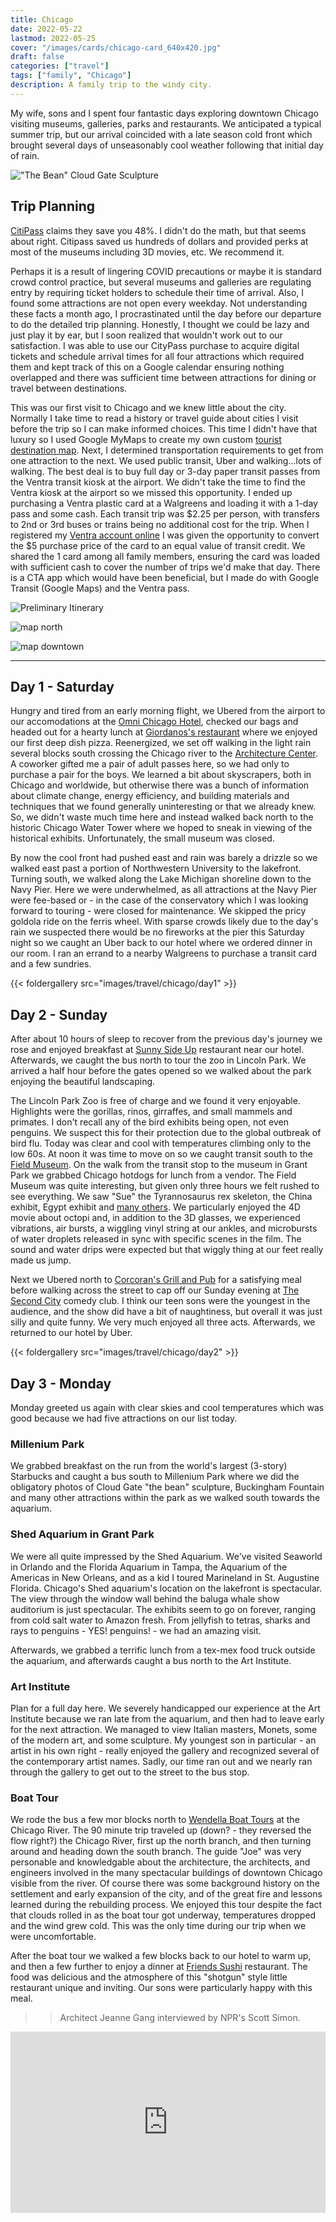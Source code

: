 ```yaml
---
title: Chicago
date: 2022-05-22
lastmod: 2022-05-25
cover: "/images/cards/chicago-card_640x420.jpg"
draft: false
categories: ["travel"]
tags: ["family", "Chicago"]
description: A family trip to the windy city.
---
```

My wife, sons and I spent four fantastic days exploring downtown Chicago visiting museums, galleries, parks and restaurants. We anticipated a typical summer trip, but our arrival coincided with a late season cold front which brought several days of unseasonably cool weather following that initial day of rain. 

!["The Bean" Cloud Gate Sculpture](/images/travel/chicago/cloud-gate-sm.jpg)

## Trip Planning

[CitiPass](https://www.citypass.com/chicago) claims they save you 48%. I didn't do the math, but that seems about right. Citipass saved us hundreds of dollars and provided perks at most of the museums including 3D movies, etc. We recommend it.

Perhaps it is a result of lingering COVID precautions or maybe it is standard crowd control practice, but several museums and galleries are regulating entry by requiring ticket holders to schedule their time of arrival. Also, I found some attractions are not open every weekday. Not understanding these facts a month ago, I procrastinated until the day before our departure to do the detailed trip planning. Honestly, I thought we could be lazy and just play it by ear, but I soon realized that wouldn't work out to our satisfaction. I was able to use our CityPass purchase to acquire digital tickets and schedule arrival times for all four attractions which required them and kept track of this on a Google calendar ensuring nothing overlapped and there was sufficient time between attractions for dining or travel between destinations.

This was our first visit to Chicago and we knew little about the city. Normally I take time to read a history or travel guide about cities I visit before the trip so I can make informed choices. This time I didn't have that luxury so I used Google MyMaps to create my own custom [tourist destination map](https://www.google.com/maps/d/edit?mid=1TTC_WRzIA5W9VDNP1_Wd4FxE509NO_pO&ll=41.96894894073665%2C-87.74603190000002&z=10). Next, I determined transportation requirements to get from one attraction to the next. We used public transit, Uber and walking...lots of walking. The best deal is to buy full day or 3-day paper transit passes from the Ventra transit kiosk at the airport. We didn't take the time to find the Ventra kiosk at the airport so we missed this opportunity. I ended up purchasing a Ventra plastic card at a Walgreens and loading it with a 1-day pass and some cash. Each transit trip was $2.25 per person, with transfers to 2nd or 3rd buses or trains being no additional cost for the trip. When I registered my [Ventra account online](https://www.ventrachicago.com/) I was given the opportunity to convert the $5 purchase price of the card to an equal value of transit credit. We shared the 1 card among all family members, ensuring the card was loaded with sufficient cash to cover the number of trips we'd make that day. There is a CTA app which would have been beneficial, but I made do with Google Transit (Google Maps) and the Ventra pass. 

![Preliminary Itinerary](/images/travel/chicago/itinerary-preliminary-sm.jpg)

![map north](/images/travel/chicago/chicago-trip-map-north-sm.jpg)

![map downtown](/images/travel/chicago/chicago-trip-map-downtown-sm.jpg)

---

## Day 1 - Saturday

Hungry and tired from an early morning flight, we Ubered from the airport to our accomodations at the [Omni Chicago Hotel](https://www.omnihotels.com/hotels/chicago?utm_source=gmblisting&utm_medium=organic), checked our bags and headed out for a hearty lunch at [Giordanos's restaurant](https://giordanos.com/) where we enjoyed our first deep dish pizza. Reenergized, we set off walking in the light rain several blocks south crossing the Chicago river to the [Architecture Center](https://www.architecture.org/). A coworker gifted me a pair of adult passes here, so we had only to purchase a pair for the boys. We learned a bit about skyscrapers, both in Chicago and worldwide, but otherwise there was a bunch of information about climate change, energy efficiency, and building materials and techniques that we found generally uninteresting or that we already knew. So, we didn't waste much time here and instead walked back north to the historic Chicago Water Tower where we hoped to sneak in viewing of the historical exhibits. Unfortunately, the small museum was closed. 

By now the cool front had pushed east and rain was barely a drizzle so we  walked east past a portion of Northwestern University to the lakefront. Turning south, we walked along the Lake Michigan shoreline down to the Navy Pier. Here we were underwhelmed, as all attractions at the Navy Pier were fee-based or - in the case of the conservatory which I was looking forward to touring - were closed for maintenance. We skipped the pricy goldola ride on the ferris wheel. With sparse crowds likely due to the day's rain we suspected there would be no fireworks at the pier this Saturday night so we caught an Uber back to our hotel where we ordered dinner in our room. I ran an errand to a nearby Walgreens to purchase a transit card and a few sundries.

{{< foldergallery src="images/travel/chicago/day1" >}}

## Day 2 - Sunday

After about 10 hours of sleep to recover from the previous day's journey we rose and enjoyed breakfast at [Sunny Side Up](https://www.sunnysideuprestaurant.com/) restaurant near our hotel. Afterwards, we caught the bus north to tour the zoo in Lincoln Park. We arrived a half hour before the gates opened so we walked about the park enjoying the beautiful landscaping.

The Lincoln Park Zoo is free of charge and we found it very enjoyable. Highlights were the gorillas, rinos, girraffes, and small mammels and primates. I don't recall any of the bird exhibits being open, not even penguins. We suspect this for their protection due to the global outbreak of bird flu. Today was clear and cool with temperatures climbing only to the low 60s. At noon it was time to move on so we caught transit south to the [Field Museum](https://www.fieldmuseum.org/). On the walk from the transit stop to the museum  in Grant Park we grabbed Chicago hotdogs for lunch from a vendor. The Field Museum was quite interesting, but given only three hours we felt rushed to see everything. We saw "Sue" the Tyrannosaurus rex skeleton, the China exhibit, Egypt exhibit and [many others](https://map.fieldmuseum.org/?_ga=2.199173286.80044596.1653521213-331308408.1653521213). We particularly enjoyed the 4D movie about octopi and, in addition to the 3D glasses, we experienced vibrations, air bursts, a wiggling vinyl string at our ankles, and microbursts of water droplets released in sync with specific scenes in the film. The sound and water drips were expected but that wiggly thing at our feet really made us jump.

Next we Ubered north to [Corcoran's Grill and Pub](https://corcoransoldtown.com/) for a satisfying meal before walking across the street to cap off our Sunday evening at [The Second City](https://www.secondcity.com/) comedy club. I think our teen sons were the youngest in the audience, and the show did have a bit of naughtiness, but overall it was just silly and quite funny. We very much enjoyed all three acts. Afterwards, we returned to our hotel by Uber.

{{< foldergallery src="images/travel/chicago/day2" >}}

## Day 3 - Monday

Monday greeted us again with clear skies and cool temperatures which was good because we had five attractions on our list today. 

### Millenium Park

We grabbed breakfast on the run from the world's largest (3-story) Starbucks and caught a bus south to Millenium Park where we did the obligatory photos of Cloud Gate "the bean" sculpture, Buckingham Fountain and many other attractions within the park as we walked south towards the aquarium.

### Shed Aquarium in Grant Park

We were all quite impressed by the Shed Aquarium. We've visited Seaworld in Orlando and the Florida Aquarium in Tampa, the Aquarium of the Americas in New Orleans, and as a kid I toured Marineland in St. Augustine Florida. Chicago's Shed aquarium's location on the lakefront is spectacular. The view through the window wall behind the baluga whale show auditorium is just spectacular. The exhibits seem to go on forever, ranging from cold salt water to Amazon fresh. From jellyfish to tetras, sharks and rays to penguins - YES! penguins! - we had an amazing visit.

Afterwards, we grabbed a terrific lunch from a tex-mex food truck outside the aquarium, and afterwards caught a bus north to the Art Institute.

### Art Institute

Plan for a full day here. We severely handicapped our experience at the Art Institute because we ran late from the aquarium, and then had to leave early for the next attraction. We managed to view Italian masters, Monets, some of the modern art, and some sculpture. My youngest son in particular - an artist in his own right - really enjoyed the gallery and recognized several of the contemporary artist names. Sadly, our time ran out and we nearly ran through the gallery to get out to the street to the bus stop.

### Boat Tour

We rode the bus a few mor blocks north to [Wendella Boat Tours](https://www.wendellaboats.com/boat-tours/?gclid=CjwKCAjwp7eUBhBeEiwAZbHwkenBfGkvl4Qbyfd5JenqXIXKxCtRpIDTtHd8GS2VSSBLgsWdbaRPFxoCH4cQAvD_BwE) at the Chicago River. The 90 minute trip traveled up (down? - they reversed the flow right?) the Chicago River, first up the north branch, and then turning around and heading down the south branch. The guide "Joe" was very personable and knowledgable about the architecture, the architects, and engineers involved in the many spectacular buildings of downtown Chicago visible from the river. Of course there was some background history on the settlement and early expansion of the city, and of the great fire and lessons learned during the rebuilding process. We enjoyed this tour despite the fact that clouds rolled in as the boat tour got underway, temperatures dropped and the wind grew cold. This was the only time during our trip when we were uncomfortable.

After the boat tour we walked a few blocks back to our hotel to warm up, and then a few further to enjoy a dinner at [Friends Sushi](https://www.friendssushi.com/rush/home) restaurant. The food was delicious and the atmosphere of this "shotgun" style little restaurant unique and inviting. Our sons were particularly happy with this meal.

>>Architect Jeanne Gang interviewed by NPR's Scott Simon. 
<iframe src="https://www.npr.org/player/embed/1104368932/1104368933" width="100%" height="290" frameborder="0" scrolling="no" title="NPR embedded audio player">


### Sky Deck

After the satisfying meal we were tired from a full day of activity and ready to crash at the hotel. But not so fast! - our day wasn't done. We caught an Uber from the sushi restaurant to Willis Tower, the former Sears Tower, to get our view of the city at [The Sky Deck](https://theskydeck.com/). Fortunately, the clouds had mostly cleared allowing us a wonderful sunset and spectacular views of the city. The boys and I had no issues stepping out onto the glass flor of the Sky Deck ledge 104 floors up above the street. Meredith had reservations, but eventually did step out there briefly for our family photo. Admission allows you 3 minutes in your own sky deck (there are 5 or 6 in a row), but you are free to wander about other rooms on that top floor, all lined with floor to ceiling windows. Views were increadible all around. My only gripe is the grime...they need to use the Windex on the  glass surfaces more times during each day.

{{< foldergallery src="images/travel/chicago/day3" >}}

## Day 4 - Tuesday

### Rise and Shine!

We slept in a bit this morning, recovering from the previous day's activities. Then it was over for another delicious breakfast at Sunny Side Up. We realy loaded up.

### Chinatown

Afterwards, we caught the subway south to Chinatown. Ben and I did a bit of online research the night before and had made a list of things to see (and eat) in Chinatown. The boys bought keepsakes for their friends back home, and we had some sweets at a chocolatier. The authentic Chinatown on Wentworth Avenue was interesting, particularly the groceries. I was less impressed with the China-themed shopping and entertainment redevelopment project north of Archer Ave. named Chinatown Square Plaza. It didn't seem very old, yet was already showing signs of neglect and poor maintenance. Many shops were closed on this weekday morning. Ping Tom Park was on the riverfront a bit further northwest, but we skipped it because we'd already seen it from the boat tour the evening prior.

Poor planning is to arrive in Chinatown on a full stomach, and having to leave before the next mealtime made it worse. There are so many restaurants to choose from here! But, we elected to forge ahead to the next attraction.

### Museum of Science and Industry

With sunny and cool weather we walked a few blocks to the appropriate cross streets and caught a bus east to [The Museum of Science and Industry](https://www.msichicago.org/). This place is massive, and here I goofed on the schedule planning. MSI is one of the attractions requiring scheduled admission. I selected 2:00 thinking we'd have three hours to a 5:00 closing. Be advised, the MSI closes at 4:30!

We rushed and saw a lot of the major exhibits. We saw another 3D movie about deep outer space which ended putting three of us to sleep. It got a bit too abstract and theoretical during the second half. Still, we saw full size historic trains, airplanes and jets, and the German submarine captured during WW II. There was so much more to see but closing time was upon us so we walked back out to the main street and caught a bus back north to downtown.

{{< foldergallery src="images/travel/chicago/day4" >}}

### Billy Goat Tavern

Today we skipped lunch so after leaving MSI we were quite hungry. Arriving downtown at the river we walked down beneath street level to the original Billy Goat Tavern. Yes, this is the one upon which Saturday Night Live personalities John Belushi, Bill Murray, Gilda Radner, and Dan Akroyd based their comedy skit ["The Olympia Restaurant: Cheeseburger, Chips and Pepsi"](https://www.youtube.com/watch?v=puJePACBoIo) where restaurant staff offered their patrons a limited menu. 

{{< youtube puJePACBoIo >}}

The Goat still serves only burgers - the fried thin-patty kind - and chips - no fries - so of course we all enjoyed double cheeseburgers, chips and sodas. They hit the spot...almost. Afterwards we were craving milk shakes or ice cream. (We missed the frozen rolled ice cream in Chinatown earlier in the day.) So, we headed to Ghirardelli Chocolate Company for ice cream or shakes. This was our cap-off for our four days in Chicago.

## Day 5 - Wednesday

This morning we flew home. Unfortunately, I had a poor Uber experience where I used the reservation option to reserve a larger vehicle (XL) the evening prior to our morning ride to the airport. It confirmed, so I though all was well. The morning of departure we were packed, ready and on the curb in front of the hotel 10 minutes before the scheduled Uber pick up. Ten minutes passed and I looked at the app, seeing that the driver was 40 minutes north of the city and not moving. Clearly, he/she had stood me up. It took three more attempts to request an Uber XL that morning. Two failed because initially their ETA was shown to be just a few minutes away, but upon confirmation it reset to a half hour away. Finally, the third driver arrived with a suitable vehicle and, while we were behind schedule, we did arrive at O'Hare airport with sufficient time.

My observation is that the transportation options to/from O'Hare have not been restored since COVID. Shuttle busses to downtown are not yet operational. Our options were a pricy private SUV shuttle, inexpensive public transit train (which we didn't want to do with luggage), or somewhat expensive Uber. The Uber XL we used was a comfortable minivan and was less expensive than the private "GO" SUV option, though only marginally after numerous fees tacked on by the City.

![As Experienced Itinerary](/images/travel/chicago/itinerary-as-experienced-sm.jpg)

---

## What We Missed

It is no surprise that four days isn't enough time to see all that Chicago has to offer. Attractions we missed that I had hoped to see are:
 
 - Wriggley Field
 - Soldier Field (we saw it, but tours are offered)
 - Chicago Botanical Garden up at County Line Rd.
 - Chicago History Museum
 - Frank Lloyd Wright House
 - A swimming beach at Lake Michigan (too chilly during our visit)
 - Adler Planetarium
 - Lincoln Park Conservatory (we were too early)
 
 So, there's plenty of reason for a return trip.

